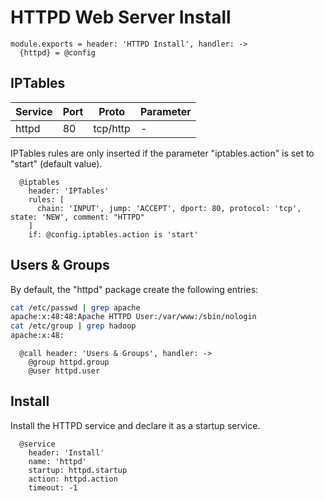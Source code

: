 
# HTTPD Web Server Install

    module.exports = header: 'HTTPD Install', handler: ->
      {httpd} = @config

## IPTables

| Service    | Port | Proto    | Parameter       |
|------------|------|----------|-----------------|
| httpd      | 80   | tcp/http | -               |

IPTables rules are only inserted if the parameter "iptables.action" is set to 
"start" (default value).

      @iptables
        header: 'IPTables'
        rules: [
          chain: 'INPUT', jump: 'ACCEPT', dport: 80, protocol: 'tcp', state: 'NEW', comment: "HTTPD"
        ]
        if: @config.iptables.action is 'start'

## Users & Groups

By default, the "httpd" package create the following entries:

```bash
cat /etc/passwd | grep apache
apache:x:48:48:Apache HTTPD User:/var/www:/sbin/nologin
cat /etc/group | grep hadoop
apache:x:48:
```

      @call header: 'Users & Groups', handler: ->
        @group httpd.group
        @user httpd.user

## Install

Install the HTTPD service and declare it as a startup service.

      @service
        header: 'Install'
        name: 'httpd'
        startup: httpd.startup
        action: httpd.action
        timeout: -1
